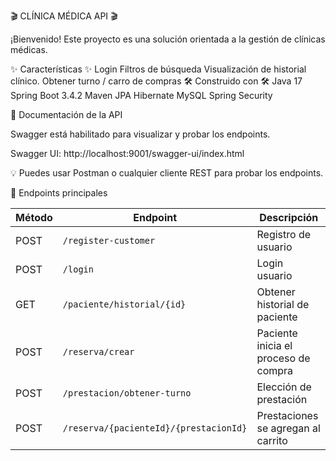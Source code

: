 🎬 CLÍNICA MÉDICA API 🎬

¡Bienvenido! Este proyecto es una solución orientada a la gestión de clínicas médicas.

✨ Características ✨
Login
Filtros de búsqueda
Visualización de historial clínico.
Obtener turno / carro de compras
🛠️ Construido con 🛠️
Java 17
Spring Boot 3.4.2
Maven
JPA
Hibernate
MySQL
Spring Security

📜 Documentación de la API

Swagger está habilitado para visualizar y probar los endpoints.

Swagger UI: http://localhost:9001/swagger-ui/index.html

💡 Puedes usar Postman o cualquier cliente REST para probar los endpoints.

📂 Endpoints principales

| Método | Endpoint       | Descripción                          |
|--------|--------------|--------------------------------------|
| POST | `/register-customer` | Registro de usuario       |
| POST | `/login` | Login usuario       |
| GET    | `/paciente/historial/{id}`    | Obtener historial de paciente         | 
| POST    | `/reserva/crear` | Paciente inicia el proceso de compra         |
| POST   | `/prestacion/obtener-turno `   | Elección de prestación          |
| POST    | `/reserva/{pacienteId}/{prestacionId}` | Prestaciones se agregan al carrito      |
